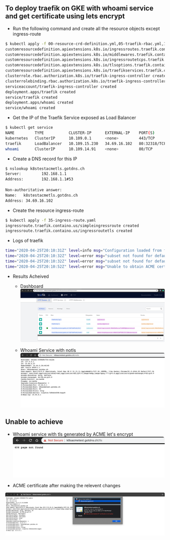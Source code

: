 ## To deploy traefik on GKE with whoami service and get certificate using lets encrypt


- Run the following command and create all the resource objects except ingress-route

```bash
$ kubectl apply -f 00-resource-crd-definition.yml,05-traefik-rbac.yml,10-service-account.yaml,15-traefik-deployment.yaml,20-traefik-service.yaml,25-whoami-deployment.yaml,30-whoami-service.yaml
customresourcedefinition.apiextensions.k8s.io/ingressroutes.traefik.containo.us created
customresourcedefinition.apiextensions.k8s.io/middlewares.traefik.containo.us created
customresourcedefinition.apiextensions.k8s.io/ingressroutetcps.traefik.containo.us created
customresourcedefinition.apiextensions.k8s.io/tlsoptions.traefik.containo.us created
customresourcedefinition.apiextensions.k8s.io/traefikservices.traefik.containo.us created
clusterrole.rbac.authorization.k8s.io/traefik-ingress-controller created
clusterrolebinding.rbac.authorization.k8s.io/traefik-ingress-controller created
serviceaccount/traefik-ingress-controller created
deployment.apps/traefik created
service/traefik created
deployment.apps/whoami created
service/whoami created
```

- Get the IP of the Traefik Service exposed as Load Balancer
```bash
$ kubectl get service
NAME         TYPE           CLUSTER-IP      EXTERNAL-IP    PORT(S)                                     AGE
kubernetes   ClusterIP      10.109.0.1      <none>         443/TCP                                     6h16m
traefik      LoadBalancer   10.109.15.230   34.69.16.102   80:32318/TCP,443:32634/TCP,8080:32741/TCP   70s
whoami       ClusterIP      10.109.14.91    <none>         80/TCP                                      70s
```


- Create a DNS record for this IP
```bash
$ nslookup k8stestacmetls.gotdns.ch
Server:         192.168.1.1
Address:        192.168.1.1#53

Non-authoritative answer:
Name:   k8stestacmetls.gotdns.ch
Address: 34.69.16.102
```

- Create the resource ingress-route
```bash
$ kubectl apply -f 35-ingress-route.yaml
ingressroute.traefik.containo.us/simpleingressroute created
ingressroute.traefik.containo.us/ingressroutetls created
```

- Logs of traefik
```bash
time="2020-04-25T20:10:31Z" level=info msg="Configuration loaded from flags."
time="2020-04-25T20:10:32Z" level=error msg="subset not found for default/whoami" providerName=kubernetescrd ingress=simpleingressroute namespace=default
time="2020-04-25T20:10:32Z" level=error msg="subset not found for default/whoami" providerName=kubernetescrd ingress=ingressroutetls namespace=default
time="2020-04-25T20:10:52Z" level=error msg="Unable to obtain ACME certificate for domains \"k8stestacmetls.gotdns.ch\": unable to generate a certificate for the domains [k8stestacmetls.gotdns.ch]: acme: Error -> One or more domains had a problem:\n[k8stestacmetls.gotdns.ch] acme: error: 400 :: urn:ietf:params:acme:error:connection :: Timeout during connect (likely firewall problem), url: \n" routerName=default-ingressroutetls-08dd2bb9eecaa72a6606@kubernetescrd rule="Host(`k8stestacmetls.gotdns.ch`) && PathPrefix(`/tls`)" providerName=default.acme
```


- Results Acheived
    - Dashboard
![](.ReadMe_images/dashboard.png)

    - Whoami Service with notls
![](.ReadMe_images/whoami-server-notls.png)


## Unable to achieve
- Whoami service with tls generated by ACME let's encrypt
![](.ReadMe_images/unsuccessful-output-tls-try.png)


- ACME certificate after making the relevent changes

![](.ReadMe_images/ACME-cert-tls.png)
    

